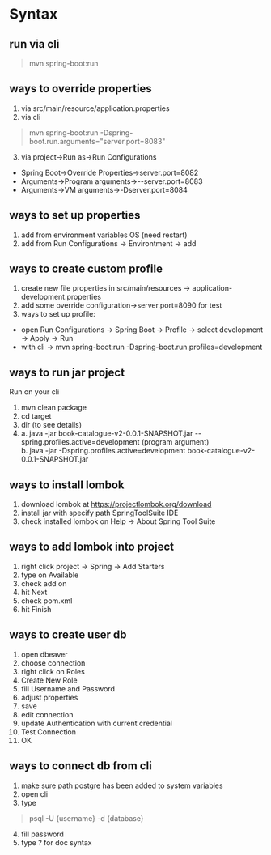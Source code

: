 # Syntax
## run via cli
> mvn spring-boot:run

## ways to override properties
1. via src/main/resource/application.properties
2. via cli 
> mvn spring-boot:run -Dspring-boot.run.arguments="server.port=8083"
3. via project->Run as->Run Configurations
- Spring Boot->Override Properties->server.port=8082
- Arguments->Program arguments->--server.port=8083
- Arguments->VM arguments->-Dserver.port=8084

## ways to set up properties
1. add from environment variables OS (need restart)
2. add from Run Configurations -> Environtment -> add

## ways to create custom profile
1. create new file properties in src/main/resources  -> application-development.properties
2. add some override configuration->server.port=8090 for test
3. ways to set up profile:
- open Run Configurations -> Spring Boot -> Profile -> select development -> Apply -> Run
- with cli -> mvn spring-boot:run -Dspring-boot.run.profiles=development

## ways to run jar project
Run on your cli
1. mvn clean package
2. cd target
3. dir (to see details)
4. a. java -jar book-catalogue-v2-0.0.1-SNAPSHOT.jar --spring.profiles.active=development (program argument)  
   b. java -jar -Dspring.profiles.active=development book-catalogue-v2-0.0.1-SNAPSHOT.jar
   
## ways to install lombok
1. download lombok at https://projectlombok.org/download
2. install jar with specify path SpringToolSuite IDE
3. check installed lombok on Help -> About Spring Tool Suite

## ways to add lombok into project
1. right click project -> Spring -> Add Starters
2. type on Available
3. check add on
4. hit Next 
5. check pom.xml
6. hit Finish

## ways to create user db
1. open dbeaver
2. choose connection 
3. right click on Roles
4. Create New Role
5. fill Username and Password
6. adjust properties
7. save
8. edit connection
9. update Authentication with current credential
10. Test Connection
11. OK

## ways to connect db from cli
1. make sure path postgre has been added to system variables
2. open cli
3. type 
> psql -U {username} -d {database}
4. fill password
5. type \? for doc syntax